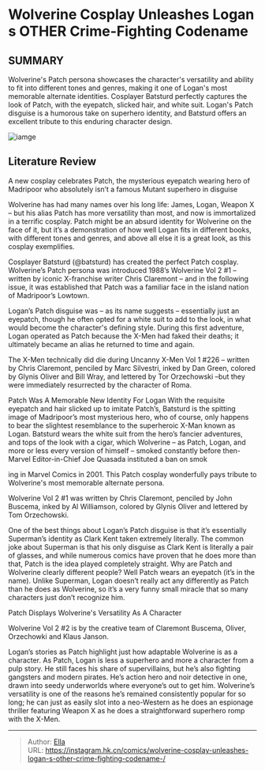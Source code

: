 # Wolverine Cosplay Unleashes Logan s OTHER Crime-Fighting Codename 


## SUMMARY 



  Wolverine&#39;s Patch persona showcases the character&#39;s versatility and ability to fit into different tones and genres, making it one of Logan&#39;s most memorable alternate identities.   Cosplayer Batsturd perfectly captures the look of Patch, with the eyepatch, slicked hair, and white suit.   Logan&#39;s Patch disguise is a humorous take on superhero identity, and Batsturd offers an excellent tribute to this enduring character design.  

![iamge](https://static1.srcdn.com/wordpress/wp-content/uploads/2022/03/Wolverine-Patch-1-James-Bond-Marvel-Comics.jpg)

## Literature Review

A new cosplay celebrates Patch, the mysterious eyepatch wearing hero of Madripoor who absolutely isn’t a famous Mutant superhero in disguise 




Wolverine has had many names over his long life: James, Logan, Weapon X – but his alias Patch has more versatility than most, and now is immortalized in a terrific cosplay. Patch might be an absurd identity for Wolverine on the face of it, but it’s a demonstration of how well Logan fits in different books, with different tones and genres, and above all else it is a great look, as this cosplay exemplifies.




Cosplayer Batsturd (@batsturd) has created the perfect Patch cosplay. Wolverine’s Patch persona was introduced 1988’s Wolverine Vol 2 #1 – written by iconic X-franchise writer Chris Claremont – and in the following issue, it was established that Patch was a familiar face in the island nation of Madripoor’s Lowtown.


 

Logan’s Patch disguise was – as its name suggests – essentially just an eyepatch, though he often opted for a white suit to add to the look, in what would become the character&#39;s defining style. During this first adventure, Logan operated as Patch because the X-Men had faked their deaths; it ultimately became an alias he returned to time and again.



The X-Men technically did die during Uncanny X-Men Vol 1 #226 – written by Chris Claremont, penciled by Marc Silvestri, inked by Dan Green, colored by Glynis Oliver and Bill Wray, and lettered by Tor Orzechowski –but they were immediately resurrected by the character of Roma.








 Patch Was A Memorable New Identity For Logan 
With the requisite eyepatch and hair slicked up to imitate Patch’s, Batsturd is the spitting image of Madripoor’s most mysterious hero, who of course, only happens to bear the slightest resemblance to the superheroic X-Man known as Logan. Batsturd wears the white suit from the hero’s fancier adventures, and tops of the look with a cigar, which Wolverine – as Patch, Logan, and more or less every version of himself – smoked constantly before then-Marvel Editor-in-Chief Joe Quasada instituted a ban on smok

          

ing in Marvel Comics in 2001. This Patch cosplay wonderfully pays tribute to Wolverine&#39;s most memorable alternate persona.



Wolverine Vol 2 #1 was written by Chris Claremont, penciled by John Buscema, inked by Al Williamson, colored by Glynis Oliver and lettered by Tom Orzechowski.







One of the best things about Logan’s Patch disguise is that it’s essentially Superman’s identity as Clark Kent taken extremely literally. The common joke about Superman is that his only disguise as Clark Kent is literally a pair of glasses, and while numerous comics have proven that he does more than that, Patch is the idea played completely straight. Why are Patch and Wolverine clearly different people? Well Patch wears an eyepatch (it’s in the name). Unlike Superman, Logan doesn’t really act any differently as Patch than he does as Wolverine, so it’s a very funny small miracle that so many characters just don’t recognize him.



 Patch Displays Wolverine&#39;s Versatility As A Character 
          



Wolverine Vol 2 #2 is by the creative team of Claremont Buscema, Oliver, Orzechowki and Klaus Janson.







Logan’s stories as Patch highlight just how adaptable Wolverine is as a character. As Patch, Logan is less a superhero and more a character from a pulp story. He still faces his share of supervillains, but he’s also fighting gangsters and modern pirates. He’s action hero and noir detective in one, drawn into seedy underworlds where everyone’s out to get him. Wolverine’s versatility is one of the reasons he’s remained consistently popular for so long; he can just as easily slot into a neo-Western as he does an espionage thriller featuring Weapon X as he does a straightforward superhero romp with the X-Men.



---

> Author: [Ella](https://instagram.hk.cn/)  
> URL: https://instagram.hk.cn/comics/wolverine-cosplay-unleashes-logan-s-other-crime-fighting-codename-/  


